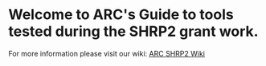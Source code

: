 # Welcome to ARC's Guide to tools tested during the SHRP2 grant work.For more information please visit our wiki: [ARC SHRP2 Wiki](https://github.com/atlregional/SHRP2/wiki)
